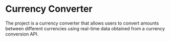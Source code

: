# Currency Converter

The project is a currency converter that allows users to convert amounts between different currencies using real-time data obtained from a currency conversion API.